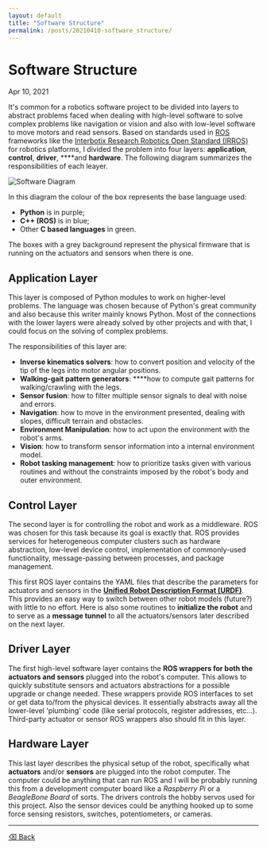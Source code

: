 ```yaml
---
layout: default
title: "Software Structure"
permalink: /posts/20210410-software_structure/
---
```


# Software Structure

Apr 10, 2021 

It's common for a robotics software project to be divided into layers to abstract problems faced when dealing with high-level software to solve complex problems like navigation or vision and also with low-level software to move motors and read sensors. Based on standards used in [ROS](https://www.ros.org/) frameworks like the [Interbotix Research Robotics Open Standard (IRROS)](https://github.com/Interbotix/interbotix_ros_core) for robotics platforms, I divided the problem into four layers: **application**, **control**, **driver**, ****and **hardware**. The following diagram summarizes the responsibilities of each leayer.

![Software Diagram](https://raw.githubusercontent.com/gabriel-rreis/shelob-robot/main/docs/software_structure.png)

In this diagram the colour of the box represents the base language used:

- **Python** is in purple;
- **C++ (ROS)** is in blue;
- Other **C based languages** in green.

The boxes with a grey background represent the physical firmware that is running on the actuators and sensors when there is one.

## Application Layer

This layer is composed of Python modules to work on higher-level problems. The language was chosen because of Python's great community and also because this writer mainly knows Python. Most of the connections with the lower layers were already solved by other projects and with that, I could focus on the solving of complex problems.

The responsibilities of this layer are:

- **Inverse kinematics solvers**: how to convert position and velocity of the tip of the legs into motor angular positions.
- **Walking-gait pattern generators**: ****how to compute gait patterns for walking/crawling with the legs.
- **Sensor fusion**: how to filter multiple sensor signals to deal with noise and errors.
- **Navigation**: how to move in the environment presented, dealing with slopes, difficult terrain and obstacles.
- **Environment Manipulation**: how to act upon the environment with the robot's arms.
- **Vision**: how to transform sensor information into a internal environment model.
- **Robot tasking management**: how to prioritize tasks given with various routines and without the constraints imposed by the robot's body and outer environment.

## Control Layer

The second layer is for controlling the robot and work as a middleware. ROS was chosen for this task because its goal is exactly that. ROS provides services for heterogeneous computer clusters such as hardware abstraction, low-level device control, implementation of commonly-used functionality, message-passing between processes, and package management.

This first ROS layer contains the YAML files that describe the parameters for actuators and sensors in the **[Unified Robot Description Format (URDF)](http://wiki.ros.org/urdf)**. This provides an easy way to switch between other robot models (future?) with little to no effort. Here is also some routines to **initialize the robot** and to serve as a **message tunnel** to all the actuators/sensors later described on the next layer.

## Driver Layer

The first high-level software layer contains the **ROS wrappers for both the actuators and sensors** plugged into the robot's computer. This allows to quickly substitute sensors and actuators abstractions for a possible upgrade or change needed. These wrappers provide ROS interfaces to set or get data to/from the physical devices. It essentially abstracts away all the lower-level 'plumbing' code (like serial protocols, register addresses, etc...). Third-party actuator or sensor ROS wrappers also should fit in this layer.

## Hardware Layer

This last layer describes the physical setup of the robot, specifically what **actuators** and/or **sensors** are plugged into the robot computer. The computer could be anything that can run ROS and I will be probably running this from a development computer board like a *Raspberry Pi* or a *BeagleBone* *Board* of sorts. The drivers controls the hobby servos used for this project. Also the sensor devices could be anything hooked up to some force sensing resistors, switches, potentiometers, or cameras.

* * *

[⌫ Back](./../)